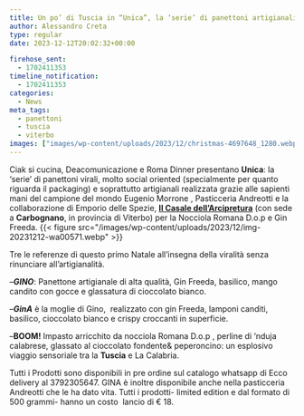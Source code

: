 ```yaml
---
title: Un po’ di Tuscia in “Unica”, la ‘serie’ di panettoni artigianali in collaborazione con Roma Dinner
author: Alessandro Creta
type: regular
date: 2023-12-12T20:02:32+00:00

firehose_sent:
  - 1702411353
timeline_notification:
  - 1702411353
categories:
  - News
meta_tags:
  - panettoni
  - tuscia
  - viterbo
images: ["images/wp-content/uploads/2023/12/christmas-4697648_1280.webp"]
---
```

Ciak si cucina, Deacomunicazione e Roma Dinner presentano **Unica**: la &#8216;serie&#8217; di panettoni virali, molto social oriented (specialmente per quanto riguarda il packaging) e soprattutto artigianali realizzata grazie alle sapienti mani del campione del mondo Eugenio Morrone , Pasticceria Andreotti e la collaborazione di Emporio delle Spezie, <a href="https://aleepepecom.wordpress.com/2023/04/02/giornata-dedicata-alla-nocciola-della-tuscia-presso-il-casale-dellarcipretura/" target="_blank" rel="noreferrer noopener"><strong>Il Casale dell&#8217;Arcipretura</strong></a> (con sede a **Carbognano**, in provincia di Viterbo) per la Nocciola Romana D.o.p e Gin Freeda.
{{< figure src="/images/wp-content/uploads/2023/12/img-20231212-wa00571.webp" >}}
 

Tre le referenze di questo primo Natale all&#8217;insegna della viralità senza rinunciare all&#8217;artigianalità.

&#8211;**_GINO_**: Panettone artigianale di alta qualità, Gin Freeda, basilico, mango candito con gocce e glassatura di cioccolato bianco.

&#8211;**_GinA_** è la moglie di Gino,  realizzato con gin Freeda, lamponi canditi, basilico, cioccolato bianco e crispy croccanti in superficie. 

&#8211;**BOOM!** Impasto arricchito da nocciola Romana D.o.p , perline di &#8216;nduja calabrese, glassato al cioccolato fondente& peperoncino: un esplosivo viaggio sensoriale tra la **Tuscia** e La Calabria.

Tutti i Prodotti sono disponibili in pre ordine sul catalogo whatsapp di Ecco delivery al 3792305647. GINA è inoltre disponibile anche nella pasticceria Andreotti che le ha dato vita. Tutti i prodotti- limited edition e dal formato di 500 grammi- hanno un costo  lancio di € 18.